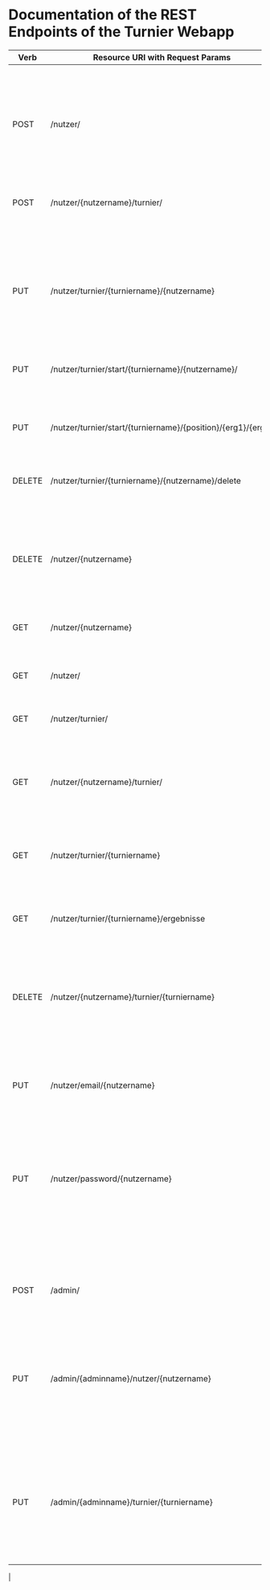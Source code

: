 # Documentation of the REST Endpoints of the Turnier Webapp

| Verb   | Resource URI with Request Params | Effect                                   |
| ------ | -------------------------------- | ---------------------------------------- |
|        |                                  | Operations for Role **nutzer**             |
| POST   | /nutzer/                         | Create a nutzer from the passed nutzer resource |
| POST   | /nutzer/{nutzername}/turnier/    | Create a turnier from the passed turnier resource with a nutzer with given nutzername as organisator. |
| PUT    | /nutzer/turnier/{turniername}/{nutzername} | Add teilnehmer with given nutzername to turnier with given turniername |
| PUT    | /nutzer/turnier/start/{turniername}/{nutzername}/ | Start turnier with given turniername only if nutzername is the organisator of this turnier                     |
| PUT    | /nutzer/turnier/start/{turniername}/{position}/{erg1}/{erg2} | set the result for given turnierbracket |
| DELETE | /nutzer/turnier/{turniername}/{nutzername}/delete | Delete teilnehmer with given nutzername from turnier with given turniername |
| DELETE | /nutzer/{nutzername}             | Delete nutzer with given nutzername, password verify by Delete Nutzer Command resource |
| GET    | /nutzer/{nutzername}             | Returns Nutzer Object as JSON with given nutzername |
| GET    | /nutzer/                         | Returns all Nutzer Objects as JSON |
| GET    | /nutzer/turnier/                 | Returns all Turnier Objects as JSON |
| GET    | /nutzer/{nutzername}/turnier/    | Returns all Turnier Objects with nutzer with given nutzername as organisator |
| GET    | /nutzer/turnier/{turniername}    | Returns Turnier Object as JSON with given turniername |
| GET    | /nutzer/turnier/{turniername}/ergebnisse | Returns String with ranked players, the first place is on the top  |
| DELETE | /nutzer/{nutzername}/turnier/{turniername} | Delete turnier with given turniername onlz if a nutzer with given nutzername is the oranisator of this turnier |
| PUT    | /nutzer/email/{nutzername}       | Change email of nutzer with given nutzername, password verify by Email Change Command |
| PUT    | /nutzer/password/{nutzername}    | Change password of nutzer with given nutzername, password verify by Password Change Command |
|        |                                  | Operations for Role **admin**             |
| POST   | /admin/                          | Create an admin from the passed admin resource |
| PUT    | /admin/{adminname}/nutzer/{nutzername} | Change properties of nutzer with given nutzername only if admin with given adminname exists by passing nutzer resource.  |
| PUT    | /admin/{adminname}/turnier/{turniername}  | Change properties of turnier with given turniername only if admin with given adminname exists by passing turnier resource.  |
|


